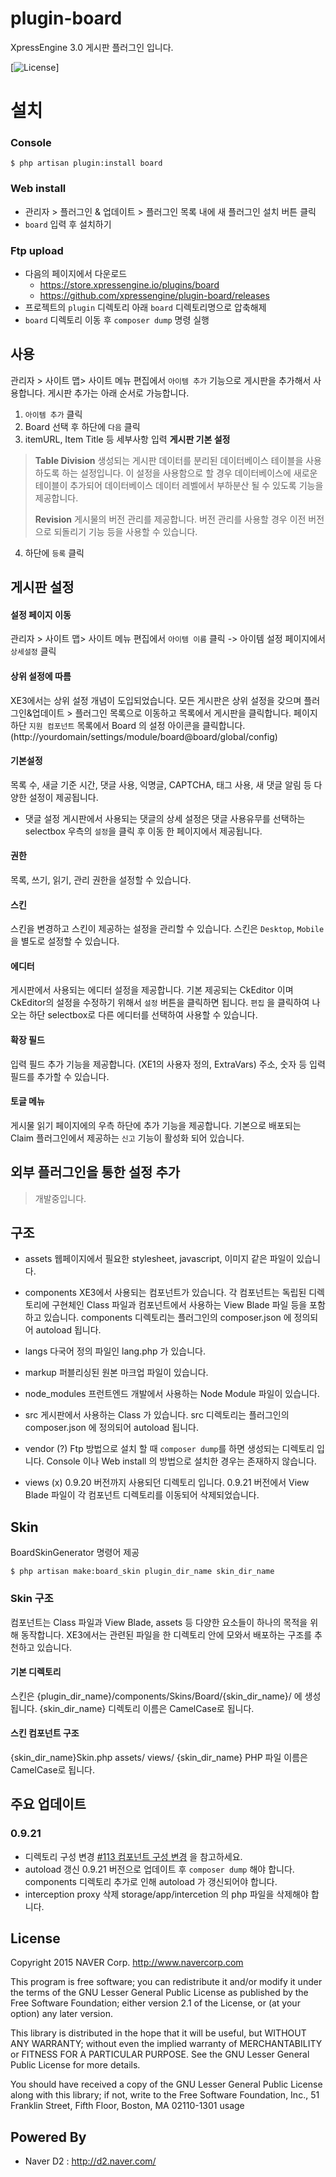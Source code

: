 # plugin-board
XpressEngine 3.0 게시판 플러그인 입니다.

[![License](http://img.shields.io/badge/license-GNU%20LGPL-brightgreen.svg)]

# 설치
### Console
```
$ php artisan plugin:install board
```

### Web install
- 관리자 > 플러그인 & 업데이트 > 플러그인 목록 내에 새 플러그인 설치 버튼 클릭
- `board` 입력 후 설치하기

### Ftp upload
- 다음의 페이지에서 다운로드
    * https://store.xpressengine.io/plugins/board
    * https://github.com/xpressengine/plugin-board/releases
- 프로젝트의 `plugin` 디렉토리 아래 `board` 디렉토리명으로 압축해제
- `board` 디렉토리 이동 후 `composer dump` 명령 실행

## 사용
관리자 > 사이트 맵> 사이트 메뉴 편집에서 `아이템 추가` 기능으로 게시판을 추가해서 사용합니다.
게시판 추가는 아래 순서로 가능합니다.
1. `아이템 추가` 클릭
2. Board 선택 후 하단에 `다음` 클릭
3. itemURL, Item Title 등 세부사항 입력
**게시판 기본 설정**
> **Table Division**
> 생성되는 게시판 데이터를 분리된 데이터베이스 테이블을 사용하도록 하는 설정입니다. 이 설정을 사용함으로 할 경우 데이터베이스에 새로운 테이블이 추가되어 데이터베이스 데이터 레벨에서 부하분산 될 수 있도록 기능을 제공합니다.
>
> **Revision**
> 게시물의 버전 관리를 제공합니다. 버전 관리를 사용할 경우 이전 버전으로 되돌리기 기능 등을 사용할 수 있습니다.
4. 하단에 `등록` 클릭

## 게시판 설정
#### 설정 페이지 이동
관리자 > 사이트 맵> 사이트 메뉴 편집에서 `아이템 이름` 클릭 -> 아이템 설정 페이지에서 `상세설정` 클릭

#### 상위 설정에 따름
XE3에서는 상위 설정 개념이 도입되었습니다.
모든 게시판은 상위 설정을 갖으며 플러그인&업데이트 > 플러그인 목록으로 이동하고 목록에서 게시판을 클릭합니다.
페이지 하단 `지원 컴포넌트` 목록에서 Board 의 설정 아이콘을 클릭합니다.(http://yourdomain/settings/module/board@board/global/config)


#### 기본설정
목록 수, 새글 기준 시간, 댓글 사용, 익명글, CAPTCHA, 태그 사용, 새 댓글 알림 등 다양한 설정이 제공됩니다.

* 댓글 설정
게시판에서 사용되는 댓글의 상세 설정은 댓글 사용유무를 선택하는 selectbox 우측의 `설정`을 클릭 후 이동 한 페이지에서 제공됩니다.

#### 권한
목록, 쓰기, 읽기, 관리 권한을 설정할 수 있습니다.

#### 스킨
스킨을 변경하고 스킨이 제공하는 설정을 관리할 수 있습니다.
스킨은 `Desktop`, `Mobile`을 별도로 설정할 수 있습니다.

#### 에디터
게시판에서 사용되는 에디터 설정을 제공합니다.
기본 제공되는 CkEditor 이며 CkEditor의 설정을 수정하기 위해서 `설정` 버튼을 클릭하면 됩니다.
`편집` 을 클릭하여 나오는 하단 selectbox로 다른 에디터를 선택하여 사용할 수 있습니다.

#### 확장 필드
입력 필드 추가 기능을 제공합니다. (XE1의 사용자 정의, ExtraVars)
주소, 숫자 등 입력 필드를 추가할 수 있습니다.

#### 토글 메뉴
게시물 읽기 페이지에의 우측 하단에 추가 기능을 제공합니다.
기본으로 배포되는 Claim 플러그인에서 제공하는 `신고` 기능이 활성화 되어 있습니다.

## 외부 플러그인을 통한 설정 추가
> 개발중입니다.

## 구조

* assets
 웹페이지에서 필요한 stylesheet, javascript, 이미지 같은 파일이 있습니다.

* components
XE3에서 사용되는 컴포넌트가 있습니다.
각 컴포넌트는 독립된 디렉토리에 구현체인 Class 파일과 컴포넌트에서 사용하는 View Blade 파일 등을 포함하고 있습니다.
components 디렉토리는 플러그인의 composer.json 에 정의되어 autoload 됩니다.

* langs
다국어 정의 파일인 lang.php 가 있습니다.

* markup
퍼블리싱된 원본 마크업 파일이 있습니다.

* node_modules
프런트엔드 개발에서 사용하는 Node Module 파일이 있습니다.

* src
게시판에서 사용하는 Class 가 있습니다.
src 디렉토리는 플러그인의 composer.json 에 정의되어 autoload 됩니다.

* vendor (?)
Ftp 방법으로 설치 할 때 `composer dump`를 하면 생성되는 디렉토리 입니다.
Console 이나 Web install 의 방법으로 설치한 경우는 존재하지 않습니다.

* views (x)
0.9.20 버전까지 사용되던 디렉토리 입니다.
0.9.21 버전에서 View Blade 파일이 각 컴포넌트 디렉토리를 이동되어 삭제되었습니다.


## Skin
BoardSkinGenerator 명령어 제공
```
$ php artisan make:board_skin plugin_dir_name skin_dir_name
```

### Skin 구조
컴포넌트는 Class 파일과 View Blade, assets 등 다양한 요소들이 하나의 목적을 위해 동작합니다. XE3에서는 관련된 파일을 한 디렉토리 안에 모와서 배포하는 구조를 추천하고 있습니다.

#### 기본 디렉토리
스킨은 {plugin_dir_name}/components/Skins/Board/{skin_dir_name}/ 에 생성됩니다.
{skin_dir_name} 디렉토리 이름은 CamelCase로 됩니다.

#### 스킨 컴포넌트 구조
{skin_dir_name}Skin.php
assets/
views/
{skin_dir_name} PHP 파일 이름은 CamelCase로 됩니다.


## 주요 업데이트

### 0.9.21
* 디렉토리 구성 변경
[#113 컴포넌트 구성 변경](https://github.com/xpressengine/plugin-board/issues/113) 을 참고하세요.
* autoload 갱신
0.9.21 버전으로 업데이트 후 `composer dump` 해야 합니다. components 디렉토리 추가로 인해 autoload 가 갱신되어야 합니다.
* interception proxy 삭제
storage/app/intercetion 의 php 파일을 삭제해야 합니다.

## License
Copyright 2015 NAVER Corp. <http://www.navercorp.com>

This program is free software; you can redistribute it and/or
modify it under the terms of the GNU Lesser General Public
License as published by the Free Software Foundation; either
version 2.1 of the License, or (at your option) any later version.

This library is distributed in the hope that it will be useful,
but WITHOUT ANY WARRANTY; without even the implied warranty of
MERCHANTABILITY or FITNESS FOR A PARTICULAR PURPOSE.  See the GNU
Lesser General Public License for more details.

You should have received a copy of the GNU Lesser General Public
License along with this library; if not, write to the Free Software
Foundation, Inc., 51 Franklin Street, Fifth Floor, Boston, MA  02110-1301  usage

## Powered By
* Naver D2 : http://d2.naver.com/
